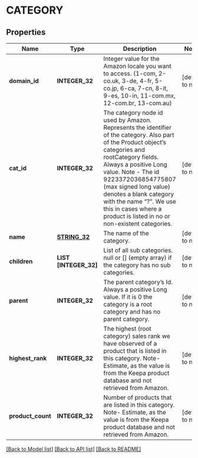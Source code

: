 # CATEGORY

## Properties
Name | Type | Description | Notes
------------ | ------------- | ------------- | -------------
**domain_id** | **INTEGER_32** | Integer value for the Amazon locale you want to access. (1-com, 2-co.uk, 3-de, 4-fr, 5-co.jp, 6-ca, 7-cn, 8-it, 9-es, 10-in, 11-com.mx, 12-com.br, 13-com.au) | [default to null]
**cat_id** | **INTEGER_32** | The category node id used by Amazon. Represents the identifier of the category. Also part of the Product object’s categories and rootCategory fields. Always a positive Long value. Note - The id 9223372036854775807 (max signed long value) denotes a blank category with the name “?”. We use this in cases where a product is listed in no or non-existent categories. | [default to null]
**name** | [**STRING_32**](STRING_32.md) | The name of the category. | [default to null]
**children** | **LIST [INTEGER_32]** | List of all sub categories. null or [] (empty array) if the category has no sub categories. | [default to null]
**parent** | **INTEGER_32** | The parent category’s Id. Always a positive Long value. If it is 0 the category is a root category and has no parent category. | [default to null]
**highest_rank** | **INTEGER_32** | The highest (root category) sales rank we have observed of a product that is listed in this category. Note- Estimate, as the value is from the Keepa product database and not retrieved from Amazon. | [default to null]
**product_count** | **INTEGER_32** | Number of products that are listed in this category. Note- Estimate, as the value is from the Keepa product database and not retrieved from Amazon. | [default to null]

[[Back to Model list]](../README.md#documentation-for-models) [[Back to API list]](../README.md#documentation-for-api-endpoints) [[Back to README]](../README.md)


